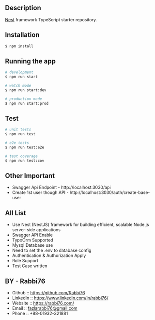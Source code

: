 ## Description

[Nest](https://github.com/nestjs/nest) framework TypeScript starter repository.

## Installation

```bash
$ npm install
```

## Running the app

```bash
# development
$ npm run start

# watch mode
$ npm run start:dev

# production mode
$ npm run start:prod
```

## Test

```bash
# unit tests
$ npm run test

# e2e tests
$ npm run test:e2e

# test coverage
$ npm run test:cov
```

## Other Important

- Swagger Api Endpoint - http://localhost:3030/api
- Create 1st user though API - http://localhost:3030/auth/create-base-user


## All List

- Use Nest (NestJS) framework for building efficient, scalable Node.js server-side applications
- Swagger APi Enable
- TypoOrm Supported 
- Mysql Database use
- Need to set the .env to database config
- Authentication & Authorization Apply
- Role Support
- Test Case written 


## BY - Rabbi76
- Github   :: https://github.com/Rabbi76
- LinkedIn :: https://www.linkedin.com/in/rabbi76/
- Website  :: https://rabbi76.com/
- Email    :: fazlarabbi76@gmail.com
- Phone    :: +88-01932-321881